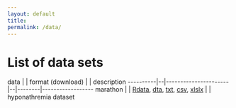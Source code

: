```yaml
---
layout: default
title:
permalink: /data/
---
```


List of data sets
=====================


data      |  |  format  (download)  |  |  description
----------|--|----------------------|--|--------|------------------
marathon  |  |  [Rdata](http://alecri.github.io/downloads/data/marathon.Rdata), [dta](http://alecri.github.io/downloads/data/marathon.dta), [txt](http://alecri.github.io/downloads/data/marathon.txt), [csv](http://alecri.github.io/downloads/data/marathon.csv), [xlslx](http://alecri.github.io/downloads/data/marathon.xlsx) | | hyponathremia dataset 
